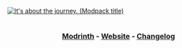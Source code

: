 [![It's about the journey. (Modpack title)](https://iatj-modpack.github.io/res/modpack_title_4k.png)](https://iatj-modpack.github.io/)

#

<h3 align="center">
<a href="https://modrinth.com/modpack/iatj">Modrinth</a> - <a href="https://iatj-modpack.github.io/">Website</a> - <a href="https://iatj-modpack.github.io/changelog">Changelog</a>
</h3>
